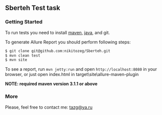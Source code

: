 [maven]: http://maven.apache.org/
[java]: https://www.java.com/ru/download/help/download_options.xml

##  Sberteh Test task

### Getting Started

To run tests you need to install [maven][maven], [java][java], and git.

To generate Allure Report you should perform following steps:

```bash
$ git clone git@github.com:nikitozeg/Sberteh.git
$ mvn clean test
$ mvn site
```

To see a report, run `mvn jetty:run` and open `http://localhost:8080` in your browser, or just open index.html in target\site\allure-maven-plugin

**NOTE: required maven version 3.1.1 or above**

### More
 Please, feel free to contact me: tazg@ya.ru
